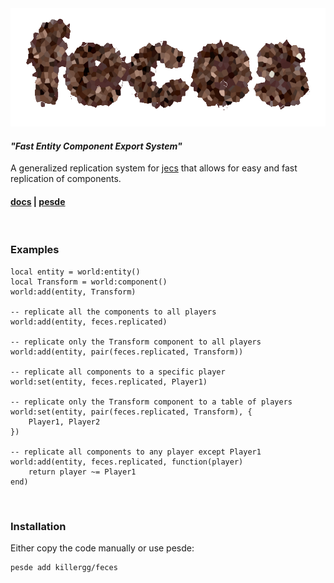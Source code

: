<div align="center">
    <img src="https://raw.githubusercontent.com/NeonD00m/feces/refs/heads/main/images/newlogo.png" width="600" />
</div>

#### _"Fast Entity Component Export System"_

A generalized replication system for [jecs](https://github.com/ukendio/jecs) that allows for easy and fast replication of components.

#### [docs](https://neond00m.github.io/feces/) | [pesde](https://pesde.dev/packages/killergg/feces)

<br>

### Examples

```luau
local entity = world:entity()
local Transform = world:component()
world:add(entity, Transform)

-- replicate all the components to all players
world:add(entity, feces.replicated)

-- replicate only the Transform component to all players
world:add(entity, pair(feces.replicated, Transform)) 

-- replicate all components to a specific player
world:set(entity, feces.replicated, Player1)

-- replicate only the Transform component to a table of players
world:set(entity, pair(feces.replicated, Transform), {
    Player1, Player2
})

-- replicate all components to any player except Player1
world:add(entity, feces.replicated, function(player)
    return player ~= Player1
end)
```

<br>

### Installation
Either copy the code manually or use pesde:
```sh
pesde add killergg/feces
```
